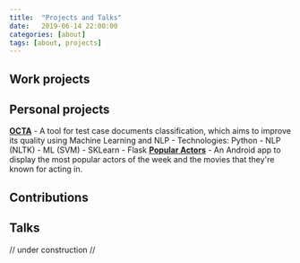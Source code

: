 ```yaml
---
title:  "Projects and Talks"
date:   2019-06-14 22:00:00
categories: [about]
tags: [about, projects]
---
```



## Work projects

## Personal projects
<a href="https://www.antoniosj.com/2018/octa/"><strong class="indigo">OCTA</strong></a> - A tool for test case documents classification, which aims to improve its quality using Machine Learning and NLP - Technologies: Python - NLP (NLTK) - ML (SVM) - SKLearn - Flask
<a href="https://github.com/antoniosj/popular-actors/blob/master/README.md"><strong class="indigo">Popular Actors</strong></a> - An Android app to display the most popular actors of the week and the movies that they're known for acting in.

## Contributions 

## Talks

// under construction //
